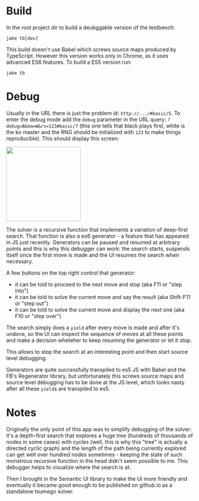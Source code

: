 # Build

In the root project dir to build a deubggable version of the testbench:

```
jake tb[dev]
```

This build doesn't use Babel which screws source maps produced by TypeScript. However this version works only in Chrome, as it uses advanced ES6 features. To build a ES5 version run:

```
jake tb
``` 

# Debug

Usually in the URL there is just the problem id: `http://.../#basic/5`. To enter the debug mode add the `debug` parameter in the URL query: `?debug=B&km=W&rs=123#basic/7` (this one tells that black plays first, white is the ko master and the RNG should be initialized with `123` to make things reproducible). This should display this screen:

<img src="https://rawgit.com/d180cf/tsumego.js/master/docs/pics/debugger.png#1" height="200pt" />

The solver is a recursive function that implements a variation of deep-first search. That function is also a es6 generator - a feature that has appeared in JS just recently. Generators can be paused and resumed at arbitrary points and this is why this debugger can work: the search starts, suspends itself once the first move is made and the UI resumes the search when necessary.

A few buttons on the top right control that generator:

- it can be told to proceed to the next move and stop (aka F11 or "step into")
- it can be told to solve the current move and say the result (aka Shift-F11 or "step out")
- it can be told to solve the current move and display the next one (aka F10 or "step over")

The search simply does a `yield` after every move is made and after it's undone, so the UI can inspect the sequence of moves at all these points and make a decision wheteher to keep resuming the generator or let it stop.

This allows to stop the search at an interesting point and then start source level debugging.

Generators are quite successfully transpiled to es5 JS with Babel and the FB's Regenerator library, but unfortunately this screws source maps and source level debugging has to be done at the JS level, which looks nasty after all these `yield`s are transpiled to es5.

# Notes

Originally the only point of this app was to simplify debugging of the solver: it's a depth-first search that explores a huge tree (hundreds of thousands of nodes in some cases) with cycles (well, this is why this "tree" is actually a directed cyclic graph) and the length of the path being currently explored can get well over hundred nodes sometimes - keeping the state of such monstrous recursive function in the head didn't seem possible to me. This debugger helps to visualize where the search is at.

Then I brought in the Semantic UI library to make the UI more friendly and eventually it became good enough to be published on github.io as a standalone tsumego solver.
